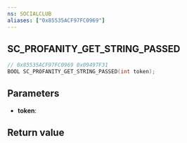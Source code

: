 ```yaml
---
ns: SOCIALCLUB
aliases: ["0x85535ACF97FC0969"]
---
```

## SC_PROFANITY_GET_STRING_PASSED

```c
// 0x85535ACF97FC0969 0x09497F31
BOOL SC_PROFANITY_GET_STRING_PASSED(int token);
```


## Parameters
* **token**: 

## Return value
